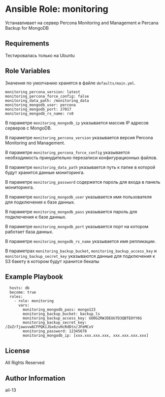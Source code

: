 # Ansible Role: monitoring

Устанавливает на сервер Percona Monitoring and Management и Percana Backup for MongoDB

## Requirements

Тестировалась только на Ubuntu

## Role Variables

Значения по умолчанию хранятся в файле `defaults/main.yml`.

    monitoring_percona_version: latest
    monitoring_percona_force_config: false
    monitoring_data_path: /monitoring_data
    monitoring_mongodb_user: percona
    monitoring_mongodb_port: 27017
    monitoring_mongodb_rs_name: rs0

В параметре `monitoring_mongodb_ip` указывается массив IP адресов серверов с MongoDB.

В параметре `monitoring_percona_version` указывается версия Percona Monitoring and Management.

В параметре `monitoring_percona_force_config` указывается необходимость принудительно перезаписи конфигурационных файлов.

В параметре `monitoring_data_path` указывается путь к папке в которой будут хранится данные мониторинга.

В параметре `monitoring_password` содержется пароль для входа в панель мониторинга.

В параметре `monitoring_mongodb_user` указывается имя пользователя для подключения к базе данных.

В параметре `monitoring_mongodb_pass` указывается пароль для подключения к базе данных.

В параметре `monitoring_mongodb_port` указывается порт на котором работает база данных.

В параметре `monitoring_mongodb_rs_name` указывается имя репликации.

В параметрах `monitoring_backup_bucket`, `monitoring_backup_access_key` и `monitoring_backup_secret_key` указываются данные для подключения к S3 бакету в котором будут хранится бекапы

## Example Playbook

      hosts: db
      become: true
      roles:
        - role: monitoring
          vars:
            monitoring_mongodb_pass: mongo123
            monitoring_backup_bucket: backup_ls
            monitoring_backup_access_key: GOOG2RWJDEUU7D3QBTEOYY6G
            monitoring_backup_secret_key: /ZoZr7jawxvw6CFPQKiJbx6zvHcRdDtn/JFeMCxV
            monitoring_password: 12345678
            monitoring_mongodb_ip: [xxx.xxx.xxx.xxx, xxx.xxx.xxx.xxx]

## License

All Rights Reserved

## Author Information

ail-13
